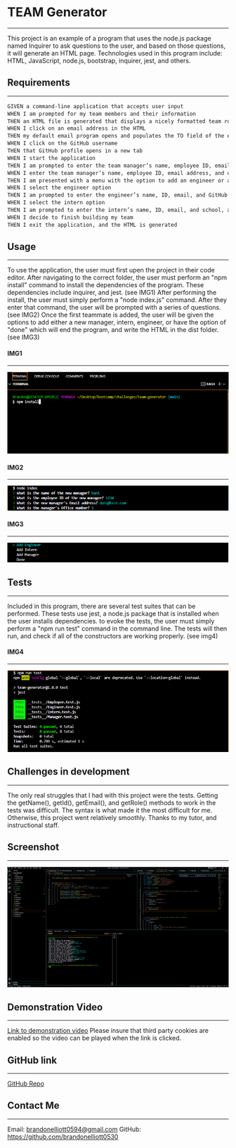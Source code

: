 # TEAM Generator
---
This project is an example of a program that uses the node.js package named Inquirer to ask questions to the user, and based on those questions, it will generate an HTML page. Technologies used in this program include: HTML, JavaScript, node.js, bootstrap, inquirer, jest, and others. 

## Requirements
---
```md
GIVEN a command-line application that accepts user input
WHEN I am prompted for my team members and their information
THEN an HTML file is generated that displays a nicely formatted team roster based on user input
WHEN I click on an email address in the HTML
THEN my default email program opens and populates the TO field of the email with the address
WHEN I click on the GitHub username
THEN that GitHub profile opens in a new tab
WHEN I start the application
THEN I am prompted to enter the team manager’s name, employee ID, email address, and office number
WHEN I enter the team manager’s name, employee ID, email address, and office number
THEN I am presented with a menu with the option to add an engineer or an intern or to finish building my team
WHEN I select the engineer option
THEN I am prompted to enter the engineer’s name, ID, email, and GitHub username, and I am taken back to the menu
WHEN I select the intern option
THEN I am prompted to enter the intern’s name, ID, email, and school, and I am taken back to the menu
WHEN I decide to finish building my team
THEN I exit the application, and the HTML is generated
```

## Usage
---

To use the application, the user must first upen the project in their code editor. After navigating to the correct folder, the user must perform an "npm install" command to install the dependencies of the program. These dependencies include inquirer, and jest. (see IMG1) After performing the install, the user must simply perform a "node index.js" command. After they enter that command, the user will be prompted with a series of questions. (see IMG2) Once the first teammate is added, the user will be given the options to add either a new manager, intern, engineer, or have the option of "done" which will end the program, and write the HTML in the dist folder. (see IMG3)

#### IMG1
---
![Image1](./assets/img1.png)

#### IMG2
---
![Image2](./assets/img2.png)

#### IMG3
---
![Image3](./assets/img3.png)

## Tests
---
Included in this program, there are several test suites that can be performed. These tests use jest, a node.js package that is installed when the user installs dependencies. to evoke the tests, the user must simply perform a "npm run test" command in the command line. The tests will then run, and check if all of the constructors are working properly. (see img4)

#### IMG4
-----
![Image4](./assets/img4.png)

## Challenges in development
---
The only real struggles that I had with this project were the tests. Getting the getName(), getId(), getEmail(), and getRole() methods to work in the tests was difficult. The syntax is what made it the most difficult for me. Otherwise, this project went relatively smoothly. Thanks to my tutor, and instructional staff.

## Screenshot
---
![Screenshot](./assets/screenshot.png)

## Demonstration Video
---
[Link to demonstration video](https://drive.google.com/file/d/1n3VuqLGjTFx85-dI6VMEbt9dkmsLHlLu/view) 
Please insure that third party cookies are enabled so the video can be played when the link is clicked. 

## GitHub link
---
[GitHub Repo](<a target="_blank" href=https://github.com/brandonelliott0530/team-generator>)

## Contact Me
---
Email: brandonelliott0594@gmail.com
GitHub: https://github.com/brandonelliott0530